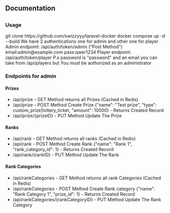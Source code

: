 <h2>Documentation<h2></h2>
<h3>Usage</h3>
git clone https://github.com/swizzyyy/laravel-docker
docker compose up -d --build
We have 2 authentications one for admin and other one for player
Admin endpoint: /api/auth/token/admin ("Post Method") email:admin@example.com pass:qwer1234
Player endpoint: /api/auth/token/player P.s password is "password" and an email you can take from /api/players but You must be authorized as an administrator
<h3>Endpoints for admin</h3>
<h4>Prizes</h4>
    <ul>
<li>/api/prize - GET Method returns all Prizes (Cached in Redis)</li>
<li>/api/prize - POST Method Create Prize {"name": "Test prize", "type": custom_prize|lottery_ticket, "amount": 10000} - Returns Created Record</li>
<li>/api/prize/{prizeID} - PUT Method Update The Prize</li>
  </ul>
<h4>Ranks</h4>
    <ul>
<li>/api/rank - GET Method returns all ranks (Cached in Redis)</li>
<li>/api/rank - POST Method Create Rank {"name": "Rank 1", "rank_category_id": 1} - Returns Created Record</li>
<li>/api/rank/{rankID} - PUT Method Update The Rank</li>
    </ul>
<h4>Rank Categories</h4>
<ul>
    <li>/api/rankCategories - GET Method returns all rank Categories (Cached in Redis)</li>
    <li>/api/rankCategories - POST Method Create Rank category {"name": "Rank Category 1", "prize_id": 1} - Returns Created Record</li>
    <li>/api/rankCategories/{rankCategoryID} - PUT Method Update The Rank Category</li>
</ul>
